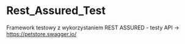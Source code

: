 # Rest_Assured_Test

Framework testowy z wykorzystaniem REST ASSURED - testy API -> https://petstore.swagger.io/
